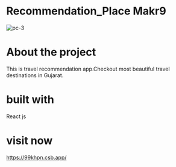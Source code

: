 # Recommendation_Place Makr9
![pc-3](https://user-images.githubusercontent.com/112760422/204728407-91d3afd1-71a0-4cec-acd4-c454bb36ee61.png)

 
 # About the project
 This is travel recommendation app.Checkout most beautiful travel destinations in Gujarat.
 
 # built with
 React js
 
 # visit now
 https://99khpn.csb.app/
